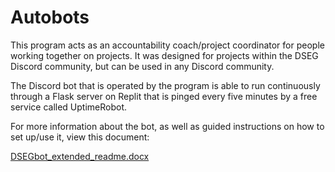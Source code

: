 # Autobots

This program acts as an accountability coach/project coordinator for people working together on projects. It was designed for projects within the DSEG Discord community, but can be used in any Discord community.

The Discord bot that is operated by the program is able to run continuously through a Flask server on Replit that is pinged every five minutes by a free service called UptimeRobot. 

For more information about the bot, as well as guided instructions on how to set up/use it, view this document:

[DSEGbot_extended_readme.docx](https://github.com/Jacob-Lewis/Autobots/files/7078193/DSEGbot_extended_readme.docx)
